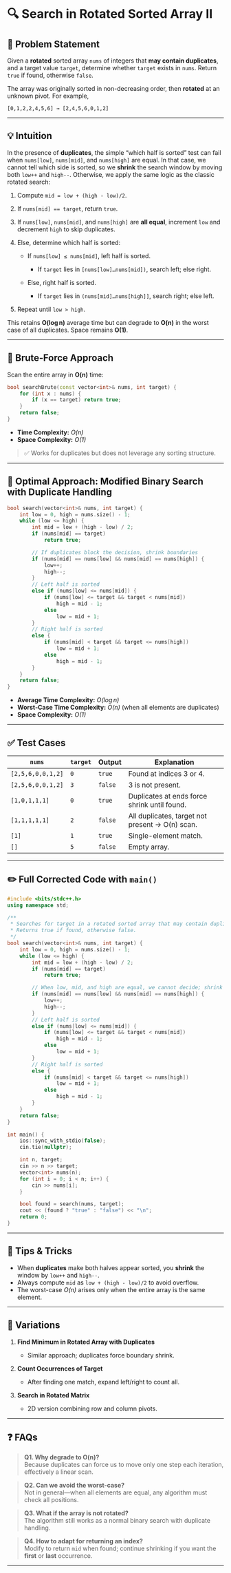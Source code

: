# 🔍 Search in Rotated Sorted Array II


## 📄 Problem Statement

Given a **rotated** sorted array `nums` of integers that **may contain duplicates**, and a target value `target`, determine whether `target` exists in `nums`. Return `true` if found, otherwise `false`.

The array was originally sorted in non-decreasing order, then **rotated** at an unknown pivot. For example,

```
[0,1,2,2,4,5,6] → [2,4,5,6,0,1,2]
```

---

## 💡 Intuition

In the presence of **duplicates**, the simple “which half is sorted” test can fail when `nums[low]`, `nums[mid]`, and `nums[high]` are equal. In that case, we cannot tell which side is sorted, so we **shrink** the search window by moving both `low++` and `high--`. Otherwise, we apply the same logic as the classic rotated search:

1. Compute `mid = low + (high - low)/2`.
2. If `nums[mid] == target`, return `true`.
3. If `nums[low]`, `nums[mid]`, and `nums[high]` are **all equal**, increment `low` and decrement `high` to skip duplicates.
4. Else, determine which half is sorted:

   * If `nums[low] ≤ nums[mid]`, left half is sorted.

     * If `target` lies in `[nums[low]…nums[mid])`, search left; else right.
   * Else, right half is sorted.

     * If `target` lies in `(nums[mid]…nums[high]]`, search right; else left.
5. Repeat until `low > high`.

This retains **O(log n)** average time but can degrade to **O(n)** in the worst case of all duplicates. Space remains **O(1)**.

---

## 🐢 Brute‑Force Approach

Scan the entire array in **O(n)** time:

```cpp
bool searchBrute(const vector<int>& nums, int target) {
    for (int x : nums) {
        if (x == target) return true;
    }
    return false;
}
```

* **Time Complexity:** *O(n)*
* **Space Complexity:** *O(1)*

> ✅ Works for duplicates but does not leverage any sorting structure.

---

## 🚀 Optimal Approach: Modified Binary Search with Duplicate Handling

```cpp
bool search(vector<int>& nums, int target) {
    int low = 0, high = nums.size() - 1;
    while (low <= high) {
        int mid = low + (high - low) / 2;
        if (nums[mid] == target)
            return true;

        // If duplicates block the decision, shrink boundaries
        if (nums[mid] == nums[low] && nums[mid] == nums[high]) {
            low++;
            high--;
        }
        // Left half is sorted
        else if (nums[low] <= nums[mid]) {
            if (nums[low] <= target && target < nums[mid])
                high = mid - 1;
            else
                low = mid + 1;
        }
        // Right half is sorted
        else {
            if (nums[mid] < target && target <= nums[high])
                low = mid + 1;
            else
                high = mid - 1;
        }
    }
    return false;
}
```

* **Average Time Complexity:** *O(log n)*
* **Worst‑Case Time Complexity:** *O(n)* (when all elements are duplicates)
* **Space Complexity:** *O(1)*

---

## ✅ Test Cases

| `nums`            | `target` | Output  | Explanation                                     |
| ----------------- | -------- | ------- | ----------------------------------------------- |
| `[2,5,6,0,0,1,2]` | `0`      | `true`  | Found at indices 3 or 4.                        |
| `[2,5,6,0,0,1,2]` | `3`      | `false` | 3 is not present.                               |
| `[1,0,1,1,1]`     | `0`      | `true`  | Duplicates at ends force shrink until found.    |
| `[1,1,1,1,1]`     | `2`      | `false` | All duplicates, target not present → O(n) scan. |
| `[1]`             | `1`      | `true`  | Single-element match.                           |
| `[]`              | `5`      | `false` | Empty array.                                    |

---

## ✏️ Full Corrected Code with `main()`

```cpp
#include <bits/stdc++.h>
using namespace std;

/**
 * Searches for target in a rotated sorted array that may contain duplicates.
 * Returns true if found, otherwise false.
 */
bool search(vector<int>& nums, int target) {
    int low = 0, high = nums.size() - 1;
    while (low <= high) {
        int mid = low + (high - low) / 2;
        if (nums[mid] == target)
            return true;

        // When low, mid, and high are equal, we cannot decide; shrink window
        if (nums[mid] == nums[low] && nums[mid] == nums[high]) {
            low++;
            high--;
        }
        // Left half is sorted
        else if (nums[low] <= nums[mid]) {
            if (nums[low] <= target && target < nums[mid])
                high = mid - 1;
            else
                low = mid + 1;
        }
        // Right half is sorted
        else {
            if (nums[mid] < target && target <= nums[high])
                low = mid + 1;
            else
                high = mid - 1;
        }
    }
    return false;
}

int main() {
    ios::sync_with_stdio(false);
    cin.tie(nullptr);

    int n, target;
    cin >> n >> target;
    vector<int> nums(n);
    for (int i = 0; i < n; i++) {
        cin >> nums[i];
    }

    bool found = search(nums, target);
    cout << (found ? "true" : "false") << "\n";
    return 0;
}
```

---

## 🎯 Tips & Tricks

* When **duplicates** make both halves appear sorted, you **shrink** the window by `low++` and `high--`.
* Always compute `mid` as `low + (high - low)/2` to avoid overflow.
* The worst-case *O(n)* arises only when the entire array is the same element.

---

## 🔄 Variations

1. **Find Minimum in Rotated Array with Duplicates**

   * Similar approach; duplicates force boundary shrink.
2. **Count Occurrences of Target**

   * After finding one match, expand left/right to count all.
3. **Search in Rotated Matrix**

   * 2D version combining row and column pivots.

---

## ❓ FAQs

> **Q1. Why degrade to O(n)?** <br>
> Because duplicates can force us to move only one step each iteration, effectively a linear scan.

> **Q2. Can we avoid the worst-case?** <br>
> Not in general—when all elements are equal, any algorithm must check all positions.

> **Q3. What if the array is not rotated?** <br>
> The algorithm still works as a normal binary search with duplicate handling.

> **Q4. How to adapt for returning an index?** <br>
> Modify to return `mid` when found; continue shrinking if you want the **first** or **last** occurrence.

---
